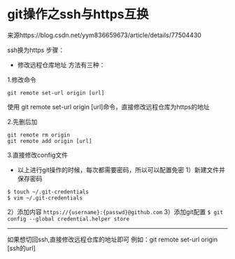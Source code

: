 # git操作之ssh与https互换  
来源https://blog.csdn.net/yym836659673/article/details/77504430

ssh换为https
步骤：
+ 修改远程仓库地址
方法有三种：

1.修改命令
```
git remote set-url origin [url]
```
使用 git remote set-url origin [url]命令，直接修改远程仓库为https的地址

2.先删后加
```
git remote rm origin
git remote add origin [url]
```

3.直接修改config文件

+ 以上进行git操作的时候，每次都需要密码，所以可以配置免密
1）新建文件并保存密码
```
$ touch ~/.git-credentials
$ vim ~/.git-credentials
```
2）添加内容
``https://{username}:{passwd}@github.com``
3）添加git配置
``$ git config --global credential.helper store``


---------------------


如果想切回ssh,直接修改远程仓库的地址即可
例如：git remote set-url origin [ssh的url]
